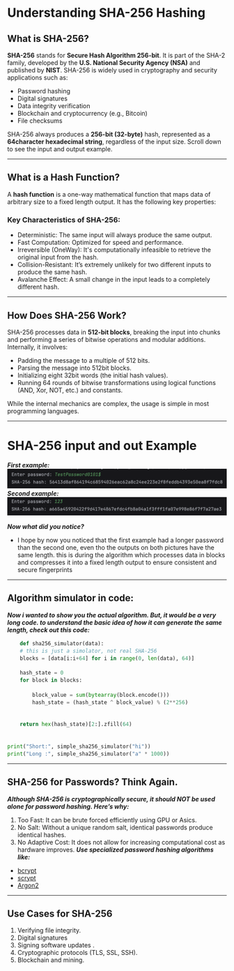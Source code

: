 # Understanding SHA-256 Hashing

## What is SHA-256?

**SHA-256** stands for **Secure Hash Algorithm 256-bit**. It is part of the SHA-2 family, developed by the **U.S. National Security Agency (NSA)** and published by **NIST**. SHA-256 is widely used in cryptography and security applications such as:

- Password hashing
- Digital signatures
- Data integrity verification
- Blockchain and cryptocurrency (e.g., Bitcoin)
- File checksums

SHA-256 always produces a **256-bit (32-byte)** hash, represented as a **64character hexadecimal string**, regardless of the input size. Scroll down to see the input and output example.

---

## What is a Hash Function?

A **hash function** is a one-way mathematical function that maps data of arbitrary size to a fixed length output. It has the following key properties:

###  Key Characteristics of SHA-256:

- Deterministic: The same input will always produce the same output.
- Fast Computation: Optimized for speed and performance.
- Irreversible (OneWay): It's computationally infeasible to retrieve the original input from the hash.
- Collision-Resistant: It’s extremely unlikely for two different inputs to produce the same hash.
- Avalanche Effect: A small change in the input leads to a completely different hash.

---

## How Does SHA-256 Work?

SHA-256 processes data in **512-bit blocks**, breaking the input into chunks and performing a series of bitwise operations and modular additions. Internally, it involves:

- Padding the message to a multiple of 512 bits.
- Parsing the message into 512bit blocks.
- Initializing eight 32bit words (the initial hash values).
- Running 64 rounds of bitwise transformations using logical functions (AND, Xor, NOT, etc.) and constants.

While the internal mechanics are complex, the usage is simple in most programming languages.

---

# SHA-256 input and out Example

***First example:*** 
![Alt-tekst](https://raw.githubusercontent.com/NourKhalil0/100-days-of-coding/main/images/Screenshot%202025-06-13%20at%2021.06.03.png)
***Second example:***
![Screenshot](https://raw.githubusercontent.com/NourKhalil0/100-days-of-coding/main/images/Screenshot%202025-06-13%20at%2021.06.33.png)

***Now what did you notice?***
- I hope by now you noticed that the first example had a longer password than the second one, even tho the outputs on both pictures have the same length.
    this is during the algorithm which processes data in blocks and compresses it into a fixed length output to ensure consistent and secure fingerprints
---
## Algorithm simulator in code:
***Now i wanted to show you the actual algorithm. But, it would be a very long code.
to understand the basic idea of how it can generate the same length, check out this code:***
````python
    def sha256_simulator(data):
    # this is just a simolator, not real SHA-256
    blocks = [data[i:i+64] for i in range(0, len(data), 64)]
    
    hash_state = 0
    for block in blocks:
       
        block_value = sum(bytearray(block.encode()))
        hash_state = (hash_state ^ block_value) % (2**256)

  
    return hex(hash_state)[2:].zfill(64)


print("Short:", simple_sha256_simulator("hi"))
print("Long :", simple_sha256_simulator("a" * 1000))
````
---
## SHA-256 for Passwords? Think Again.
***Although SHA-256 is cryptographically secure, it should NOT be used alone for password hashing. Here’s why:***
1. Too Fast: It can be brute forced efficiently using GPU or Asics. 
2. No Salt: Without a unique random salt, identical passwords produce identical hashes. 
3. No Adaptive Cost: It does not allow for increasing computational cost as hardware improves.
***Use specialized password hashing algorithms like:***
- [bcrypt](https://en.wikipedia.org/wiki/Bcrypt)
- [scrypt](https://en.wikipedia.org/wiki/Scrypt)
- [Argon2](https://en.wikipedia.org/wiki/Argon2)
---
## Use Cases for SHA-256
1. Verifying file integrity.
2. Digital signatures 
3. Signing software updates .
4. Cryptographic protocols (TLS, SSL, SSH).
5. Blockchain and mining.


